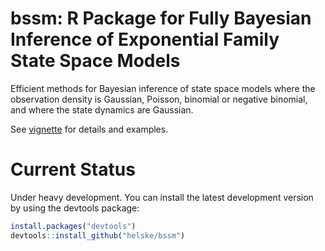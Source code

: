 
bssm: R Package for Fully Bayesian Inference of Exponential Family State Space Models
==========================================================================

Efficient methods for Bayesian inference of state space models where the observation density is Gaussian, Poisson, binomial or negative binomial, and where the state dynamics are Gaussian.

See [vignette](https://github.com/helske/bssm/raw/master/vignettes/bssm.pdf) for details and examples.

Current Status
==========================================================================
Under heavy development. You can install the latest development version by using the devtools package:

```R
install.packages("devtools")
devtools::install_github("helske/bssm")
```

